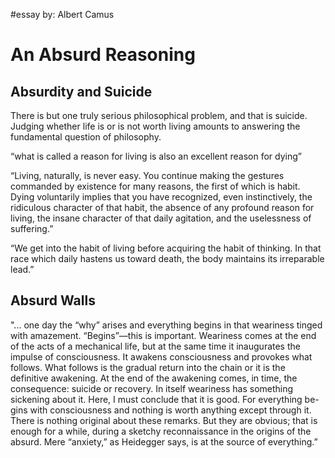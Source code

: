 #essay by: Albert Camus
# An Absurd Reasoning
## Absurdity and Suicide 

There is but one truly serious philosophical problem, and that is suicide. Judging whether life is or is not worth living amounts to answering the fundamental question of philosophy.

“what is called a reason for living is also an excellent reason for dying”

“Living, naturally, is never easy. You continue making the gestures commanded by existence for many reasons, the first of which is habit. Dying voluntarily implies that you have recognized, even instinctively, the ridiculous character of that habit, the absence of any profound reason for living, the insane character of that daily agitation, and the uselessness of suffering.”

“We get into the habit of living before acquiring the habit of thinking. In that race which daily hastens us toward death, the body maintains its irreparable lead.”

## Absurd Walls 

"... one day the “why” arises and everything begins in that weariness tinged with amazement. “Begins”—this is important. Weariness comes at the end of the acts of a mechanical life, but at the same time it inaugurates the impulse of consciousness. It awakens consciousness and provokes what follows. What follows is the gradual return into the chain or it is the definitive awakening. At the end of the awakening comes, in time, the consequence: suicide or recovery. In itself weariness has something sickening about it. Here, I must conclude that it is good. For everything be-gins with consciousness and nothing is worth anything except through it. There is nothing original about these remarks. But they are obvious; that is enough for a while, during a sketchy reconnaissance in the origins of the absurd. Mere “anxiety,” as Heidegger says, is at the source of everything.”

